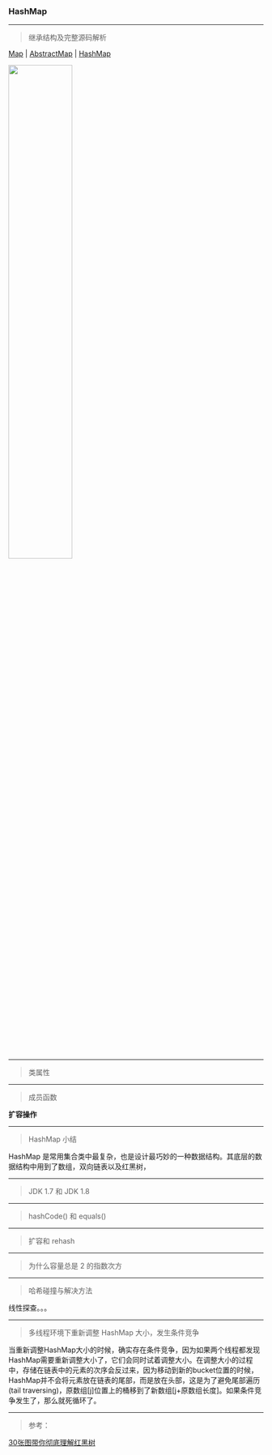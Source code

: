 ### HashMap

***
> 继承结构及完整源码解析

[Map](https://github.com/Augustvic/JavaSourceCodeAnalysis/blob/master/src/Collections/Map.java) | [AbstractMap](https://github.com/Augustvic/JavaSourceCodeAnalysis/blob/master/src/Collections/AbstractMap.java) | [HashMap](https://github.com/Augustvic/JavaSourceCodeAnalysis/blob/master/src/Collections/HashMap.java)

<img src="https://github.com/Augustvic/JavaSourceCodeAnalysis/blob/master/images/HashMap.png" width=50% />

 ***
 > 类属性




***
> 成员函数

**扩容操作**



***
> HashMap 小结

HashMap 是常用集合类中最复杂，也是设计最巧妙的一种数据结构。其底层的数据结构中用到了数组，双向链表以及红黑树，

***
> JDK 1.7 和 JDK 1.8



***
> hashCode() 和 equals()



***
> 扩容和 rehash


***
> 为什么容量总是 2 的指数次方



***
> 哈希碰撞与解决方法

线性探查。。。


***
> 多线程环境下重新调整 HashMap 大小，发生条件竞争

当重新调整HashMap大小的时候，确实存在条件竞争，因为如果两个线程都发现HashMap需要重新调整大小了，它们会同时试着调整大小。在调整大小的过程中，存储在链表中的元素的次序会反过来，因为移动到新的bucket位置的时候，HashMap并不会将元素放在链表的尾部，而是放在头部，这是为了避免尾部遍历(tail traversing)，原数组[j]位置上的桶移到了新数组[j+原数组长度]。如果条件竞争发生了，那么就死循环了。


***
> 参考：

[30张图带你彻底理解红黑树](https://www.jianshu.com/p/e136ec79235c)